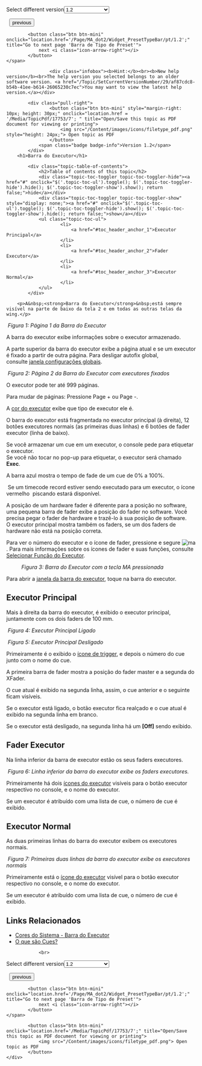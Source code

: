 
<div class="topic-navigation">

<div class="pull-right">
	<span class="pull-left">


<div class="pull-left">
<form action="/Topic/SetCurrentVersionNumber" class="form-inline" id="frmTagSelector" method="post">	<span class="form-mini">
		<div class="input-prepend"><span class="add-on">Select different version</span><select autocomplete="off" id="versionNumberId" name="versionNumberId" onchange="$(this).closest('#frmTagSelector').submit();" style="width: 120px;"><option value="">- latest -</option>
<option value="3">1.1</option>
<option selected="selected" value="7">1.2</option>
<option value="12">1.3</option>
<option value="16">1.5</option>
<option value="29">1.9</option>
</select></div>
		<input data-val="true" data-val-number="The field Int32 must be a number." data-val-required="The Int32 field is required." id="ProductId" name="ProductId" type="hidden" value="7">
		<input id="CurrentGuid" name="CurrentGuid" type="hidden" value="af87cdc8-b54b-41ee-b614-26065230c7ec">
	</span>
</form></div>&nbsp;	</span>
	<span class="pull-right" style="white-space: nowrap;">
			<button class="btn btn-mini" onclick="location.href='/Page/MA_dot2/Widget_EncoderBar/pt/1.2'; " title="Go to previous page 'Barra de Encoder'">
				<i class="icon-arrow-left"></i> previous
			</button>

			<button class="btn btn-mini" onclick="location.href='/Page/MA_dot2/Widget_PresetTypeBar/pt/1.2';" title="Go to next page 'Barra de Tipo de Preset'">
				next <i class="icon-arrow-right"></i> 
			</button>
	</span>
</div>
<div class="clear-fix" style="margin-bottom: 10px"></div>
</div>

					<div class="infobox"><b>Hint:</b><br><b>New help version</b><br>The help version you selected belongs to an older software version. <a href="/Topic/SetCurrentVersionNumber/29/af87cdc8-b54b-41ee-b614-26065230c7ec">You may want to view the latest help version.</a></div>

			<div class="pull-right">
					<button class="btn btn-mini" style="margin-right: 10px; height: 30px;" onclick="location.href = '/Media/TopicPdf/17753/7'; " title="Open/Save this topic as PDF document for viewing or printing">
						<img src="/Content/images/icons/filetype_pdf.png" style="height: 24px;"> Open topic as PDF
					</button>
				<span class="badge badge-info">Version 1.2</span>
			</div>
		<h1>Barra do Executor</h1>

			<div class="topic-table-of-contents">
				<h2>Table of contents of this topic</h2>
				<div class="topic-toc-toggler topic-toc-toggler-hide"><a href="#" onclick="$('.topic-toc-ul').toggle(); $('.topic-toc-toggler-hide').hide(); $('.topic-toc-toggler-show').show(); return false;">hide</a></div>
				<div class="topic-toc-toggler topic-toc-toggler-show" style="display: none;"><a href="#" onclick="$('.topic-toc-ul').toggle(); $('.topic-toc-toggler-hide').show(); $('.topic-toc-toggler-show').hide(); return false;">show</a></div>
				<ul class="topic-toc-ul">
						<li>
							<a href="#toc_header_anchor_1">Executor Principal</a>
						</li>
						<li>
							<a href="#toc_header_anchor_2">Fader Executor</a>
						</li>
						<li>
							<a href="#toc_header_anchor_3">Executor Normal</a>
						</li>
				</ul>
			</div>

		<p>A&nbsp;<strong>Barra do Executor</strong>&nbsp;está sempre visível na parte de baixo da tela 2 e em todas as outras telas da wing.</p>

<p><img alt="" src="/Media/Image/Dot2_ViewsandWindows_ControlElements_ExecutorBar01_1-2.png">&nbsp;<em>Figura 1: Página 1 da Barra do Executor</em></p>

<p>A barra do executor exibe informações sobre o executor armazenado.</p>

<p>A parte superior da barra do executor exibe a página atual e se um executor é fixado a partir de outra página. Para desligar autofix global, consulte&nbsp;<a href="/Topic/13f3b4a4-bfc6-4893-9a29-b9e5c3a404ad">janela configurações globais</a>.</p>

<p><img alt="" src="/Media/Image/Dot2_ViewsandWindows_ControlElements_ExecutorBar02_1-2.png">&nbsp;<em>Figura 2: Página 2 da Barra do Executor com executores fixados​</em></p>

<p>O executor pode ter até 999 páginas.</p>

<p>Para mudar de páginas: Pressione&nbsp;<span class="hardkey">Page +</span> ou&nbsp;<span class="hardkey">Page -</span>.</p>

<p>A&nbsp;<a href="/Topic/581eb40a-40db-4a6f-90ec-1a31d96acbcc">cor do executor</a>&nbsp;exibe que tipo de executor ele é.</p>

<p>O barra do executor está fragmentada no executor principal (à direita), 12 botões executores normais (as primeiras duas linhas) e 6 botões de&nbsp;fader executor (linha de baixo).</p>

<p>Se você armazenar um cue em um executor, o console pede para etiquetar o executor.<br>
Se você não tocar no pop-up para etiquetar, o executor será chamado <strong>Exec</strong>.</p>

<p>A barra azul mostra o tempo de fade de um cue de 0% a 100%.</p>

<p>&nbsp;Se um&nbsp;timecode record&nbsp;estiver sendo executado para um executor, o ícone vermelho&nbsp;<img alt="" src="/Media/Image/Dot2_ViewsandWindows_CuesView05_1-1-3.png">&nbsp;piscando estará disponível.</p>

<p>A posição de um hardware fader é diferente para a posição no software, uma pequena barra de fader exibe a posição do fader no software. Você precisa pegar o fader de hardware e trazê-lo à sua posição de software.<br>
O executor principal mostra também os faders, se um dos faders de hardware não está na posição correta.</p>

<p>Para ver o número do executor e o ícone de fader, pressione e segure&nbsp;<span class="hardkey"><img alt="ma" src="/Media/Mlg/ma_1.png"></span>. Para mais informações sobre os ícones de fader e suas funções, consulte <a href="/Topic/7cf5839e-a357-48d3-b077-bf7f682606db">Selecionar Função do Executor</a>.</p>

<figure class="caption"><img alt="" src="/Media/Image/Dot2_ViewsandWindows_ControlElements_ExecutorBar16_1-2.png">
<figcaption><em>Figura 3: Barra do Executor&nbsp;com a tecla&nbsp;MA pressionada</em></figcaption>
</figure>

<p>Para abrir a <a href="/Topic/d8ca000e-cf13-448d-ac3e-129272e731d8">janela da barra do executor</a>, toque na barra do executor.</p>

<a name="toc_header_anchor_1" id="toc_header_anchor_1" class="topic-toc-item"></a><h2>Executor Principal</h2>

<p>Mais à direita da barra do executor, é exibido o executor principal, juntamente com os dois faders de 100 mm.</p>

<p><img alt="" src="/Media/Image/Dot2_ViewsandWindows_ControlElements_ExecutorBar13_1-2.png">&nbsp;<em>Figura 4: Executor Principal Ligado</em></p>

<p><img alt="" src="/Media/Image/Dot2_ViewsandWindows_ControlElements_ExecutorBar12_1-2.png">&nbsp;<em>Figura 5: Executor Principal Desligado</em></p>

<p>Primeiramente é o exibido o&nbsp;<a href="/Topic/4bdf0092-9184-4d12-bcf4-42b7a49ef170">ícone de trigger</a>, e depois o número do&nbsp;cue junto com o nome do cue.</p>

<p>A primeira barra de&nbsp;fader mostra a posição do fader master e a segunda do XFader.</p>

<p>O cue atual é exibido na segunda linha, assim, o cue anterior e o seguinte ficam visíveis.</p>

<p>Se o executor está ligado, o botão executor fica realçado e o cue atual é exibido na segunda linha em branco.</p>

<p>Se o executor está desligado, na segunda linha há um <strong>[Off]</strong> sendo exibido.</p>

<a name="toc_header_anchor_2" id="toc_header_anchor_2" class="topic-toc-item"></a><h2>Fader Executor</h2>

<p>Na linha inferior da barra de executor estão os seus faders executores.</p>

<p><img alt="" src="/Media/Image/Dot2_ViewsandWindows_ControlElements_ExecutorBar14_1-0.PNG"> <em>Figura 6:&nbsp;</em><em>Linha inferior da barra do executor exibe os faders executores.</em></p>

<p>Primeiramente há dois&nbsp;<a href="/Topic/4bdf0092-9184-4d12-bcf4-42b7a49ef170">ícones do executor</a> visíveis para o botão executor respectivo no console, e o nome do executor.</p>

<p>Se um executor é atribuído com uma lista de cue, o número de cue é exibido.</p>

<a name="toc_header_anchor_3" id="toc_header_anchor_3" class="topic-toc-item"></a><h2>Executor Normal</h2>

<p>As duas primeiras linhas do barra do executor exibem os executores normais.</p>

<p><img alt="" src="/Media/Image/Dot2_ViewsandWindows_ControlElements_ExecutorBar15_1-0.PNG"> <em>Figura 7: Primeiras duas linhas da barra do executor exibe os executores normais</em></p>

<p>Primeiramente está o&nbsp;<a href="/Topic/4bdf0092-9184-4d12-bcf4-42b7a49ef170">ícone do executor</a> visível para o botão executor respectivo no console, e o nome do executor.</p>

<p>Se um executor é atribuído com uma lista de&nbsp;cue, o número de&nbsp;cue&nbsp;é exibido.</p>

<a name="toc_header_anchor_4" id="toc_header_anchor_4" class="topic-toc-item"></a><h2>Links Relacionados</h2>

<ul>
	<li><a href="/Topic/581eb40a-40db-4a6f-90ec-1a31d96acbcc">Cores do Sistema - Barra do Executor</a></li>
	<li><a href="/Topic/d0a671eb-91c4-45b5-bba6-aa5138f0e343">O que são Cues?</a></li>
</ul>


				<br>
<div class="topic-navigation">

<div class="pull-right">
	<span class="pull-left">


<div class="pull-left">
<form action="/Topic/SetCurrentVersionNumber" class="form-inline" id="frmTagSelector" method="post">	<span class="form-mini">
		<div class="input-prepend"><span class="add-on">Select different version</span><select autocomplete="off" id="versionNumberId" name="versionNumberId" onchange="$(this).closest('#frmTagSelector').submit();" style="width: 120px;"><option value="">- latest -</option>
<option value="3">1.1</option>
<option selected="selected" value="7">1.2</option>
<option value="12">1.3</option>
<option value="16">1.5</option>
<option value="29">1.9</option>
</select></div>
		<input data-val="true" data-val-number="The field Int32 must be a number." data-val-required="The Int32 field is required." id="ProductId" name="ProductId" type="hidden" value="7">
		<input id="CurrentGuid" name="CurrentGuid" type="hidden" value="af87cdc8-b54b-41ee-b614-26065230c7ec">
	</span>
</form></div>&nbsp;	</span>
	<span class="pull-right" style="white-space: nowrap;">
			<button class="btn btn-mini" onclick="location.href='/Page/MA_dot2/Widget_EncoderBar/pt/1.2'; " title="Go to previous page 'Barra de Encoder'">
				<i class="icon-arrow-left"></i> previous
			</button>

			<button class="btn btn-mini" onclick="location.href='/Page/MA_dot2/Widget_PresetTypeBar/pt/1.2';" title="Go to next page 'Barra de Tipo de Preset'">
				next <i class="icon-arrow-right"></i> 
			</button>
	</span>
</div>
	<div class="clear-fix"></div>
	<div class="pull-right">
	
			<button class="btn btn-mini" onclick="location.href='/Media/TopicPdf/17753/7';" title="Open/Save this topic as PDF document for viewing or printing">
				<img src="/Content/images/icons/filetype_pdf.png"> Open topic as PDF
			</button>
	</div>
<div class="clear-fix" style="margin-bottom: 10px"></div>
</div>

	